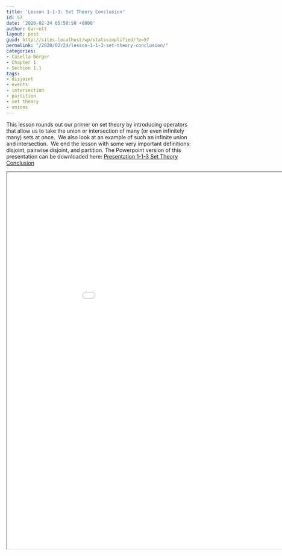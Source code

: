 ```yaml
---
title: 'Lesson 1-1-3: Set Theory Conclusion'
id: 57
date: '2020-02-24 05:50:50 +0000'
author: Garrett
layout: post
guid: http://sites.localhost/wp/statssimplified/?p=57
permalink: "/2020/02/24/lesson-1-1-3-set-theory-conclusion/"
categories:
- Casella-Berger
- Chapter 1
- Section 1.1
tags:
- disjoint
- events
- intersection
- partition
- set theory
- unions
---
```


This lesson rounds out our primer on set theory by introducing operators that allow us to take the union or intersection of many (or even infinitely many) sets at once.  We also look at an example of such an infinite union and intersection.  We end the lesson with some very important definitions:  disjoint, pairwise disjoint, and partition. The Powerpoint version of this presentation can be downloaded here: [Presentation 1-1-3 Set Theory Conclusion](/lessons/Presentation-1-1-3-Set-Theory-Conclusion.pptx)

<iframe src="/lessons/Presentation-1-1-3-Set-Theory-Conclusion.pdf" width="1000" height="1000"> </iframe>